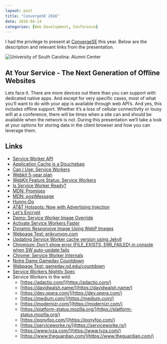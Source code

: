 ```yaml
---
layout: post
title: "ConvergeSE 2016"
date: 2016-04-14
categories: [Web Development, Conference]
---
```

I had the privilege to present at [ConvergeSE](http://convergese.com/) this year. Below are the description and relevant links from the presentation.<!-- more -->

<img src="/images/2016/convergese-600w.jpg" srcset="/images/2016/convergese-600w.jpg 600w, /images/2016/convergese-1000w.jpg 1000w" sizes="75vw" alt="University of South Carolina: Alumni Center">

## At Your Service - The Next Generation of Offline Websites

Lets face it. There are more devices out there than you can support with dedicated native apps. And except for very specific cases, most of what you’ll want to do with your app is available through web API’s. And yes, this includes offline support. Whether it’s a loss of cellular connectivity or lousy wifi at a conference, there will be times when a site can and should be available when the network is not. During this presentation we’ll take a look at your options for storing data in the client browser and how you can leverage them.

## Links

- [Service Worker API](https://developer.mozilla.org/en-US/docs/Web/API/Service_Worker_API)
- [Application Cache is a Douchebag](http://alistapart.com/article/application-cache-is-a-douchebag)
- [Can I Use: Service Workers](http://caniuse.com/#feat=serviceworkers)
- [Webkit 5-year plan](https://trac.webkit.org/wiki/FiveYearPlanFall2015)
- [WebKit Feature Status: Service Workers](https://webkit.org/status/#specification-service-workers)
- [Is Service Worker Ready?](https://jakearchibald.github.io/isserviceworkerready/)
- [MDN: Promises](https://developer.mozilla.org/en-US/docs/Web/JavaScript/Reference/Global_Objects/Promise)
- [MDN: postMessage](https://developer.mozilla.org/en-US/docs/Web/API/Client/postMessage)
- [Hunny-Do](https://github.com/erunyon/hunny-do)
- [AT&T Hotspots: Now with Advertising Injection](http://webpolicy.org/2015/08/25/att-hotspots-now-with-advertising-injection/)
- [Let's Encrypt](https://letsencrypt.org/)
- [Demo: Service Worker Image Override](https://demos.erikrunyon.com/sw-img-override/)
- [Activate Service Workers Faster](https://davidwalsh.name/service-worker-claim)
- [Dynamic Responsive Image Using WebP Images](http://deanhume.com/home/blogpost/service-workers--dynamic-responsive-images-using-webp-images/10132)
- [Webpage Test: erikrunyon.com](http://www.webpagetest.org/result/160331_5S_NFH/)
- [Updating Service Worker cache version using Jekyll](/2016/03/service-worker-version-using-jekyll/)
- [Chromium: Don't show error (FILE_EXISTS, ERR_FAILED) in console when SW auto-update fails](https://bugs.chromium.org/p/chromium/issues/detail?id=541797)
- [Chrome: Service Worker Internals](chrome://serviceworker-internals/)
- [Notre Dame Gameday Countdown](https://gameday.nd.edu/countdown/)
- [Webpage Test: gameday.nd.edu/countdown](http://www.webpagetest.org/result/160331_E7_NM2/)
- [Service Workers Nightly Spec](http://slightlyoff.github.io/ServiceWorker/spec/service_worker/)
- Service Workers in the wild:
  - [https://adactio.com/](https://adactio.com/)
  - [https://davidwalsh.name/](https://davidwalsh.name/)
  - [https://dev.opera.com/](https://dev.opera.com/)
  - [https://medium.com/](https://medium.com/)
  - [https://modernizr.com/](https://modernizr.com/)
  - [https://platform-status.mozilla.org/](https://platform-status.mozilla.org/)
  - [https://ponyfoo.com/](https://ponyfoo.com/)
  - [https://serviceworke.rs/](https://serviceworke.rs/)
  - [https://www.lyza.com/](https://www.lyza.com/)
  - [https://www.theguardian.com/](https://www.theguardian.com/)
